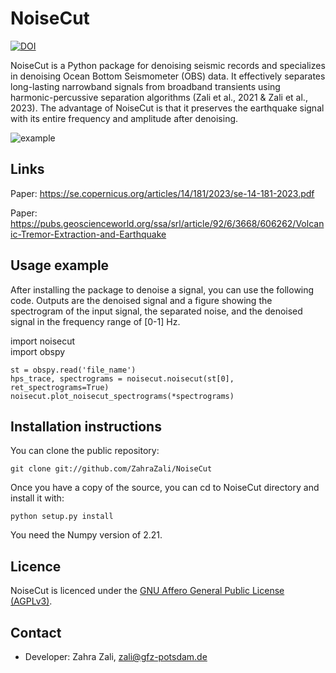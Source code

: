 # NoiseCut
[![DOI](https://zenodo.org/badge/478924343.svg)](https://zenodo.org/badge/latestdoi/478924343)

NoiseCut is a Python package for denoising seismic records and specializes in denoising Ocean Bottom Seismometer (OBS) data. It effectively separates long-lasting narrowband signals from broadband transients using harmonic-percussive separation algorithms (Zali et al., 2021 & Zali et al., 2023). The advantage of NoiseCut is that it preserves the earthquake signal with its entire frequency and amplitude after denoising.

![example](https://user-images.githubusercontent.com/50201021/235652233-33ce7bdc-d717-4a9b-bef9-05bb524026ff.png)


## Links
Paper: https://se.copernicus.org/articles/14/181/2023/se-14-181-2023.pdf

Paper: https://pubs.geoscienceworld.org/ssa/srl/article/92/6/3668/606262/Volcanic-Tremor-Extraction-and-Earthquake

## Usage example
After installing the package to denoise a signal, you can use the following code. Outputs are the denoised signal and a figure showing the spectrogram of the input signal, the separated noise, and the denoised signal in the frequency range of [0-1] Hz.

import noisecut                                                                                                                                                         
import obspy

```
st = obspy.read('file_name')
hps_trace, spectrograms = noisecut.noisecut(st[0], ret_spectrograms=True)
noisecut.plot_noisecut_spectrograms(*spectrograms)
```

## Installation instructions

You can clone the public repository:
```
git clone git://github.com/ZahraZali/NoiseCut
```
Once you have a copy of the source, you can cd to NoiseCut directory and install it with:
```
python setup.py install
```
You need the Numpy version of 2.21.

## Licence

NoiseCut is licenced under the [GNU Affero General Public License
(AGPLv3)](LICENSE).

## Contact

* Developer: Zahra Zali, zali@gfz-potsdam.de
